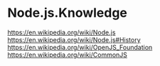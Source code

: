 # Node.js.Knowledge
https://en.wikipedia.org/wiki/Node.js https://en.wikipedia.org/wiki/Node.js#History https://en.wikipedia.org/wiki/OpenJS_Foundation https://en.wikipedia.org/wiki/CommonJS
